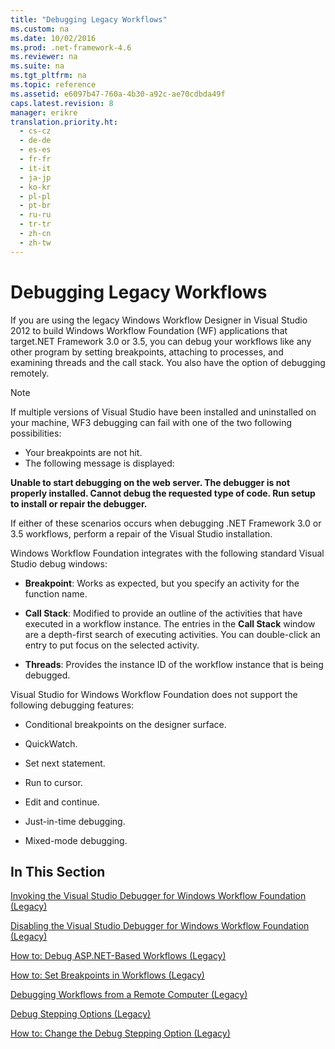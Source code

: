 ```yaml
---
title: "Debugging Legacy Workflows"
ms.custom: na
ms.date: 10/02/2016
ms.prod: .net-framework-4.6
ms.reviewer: na
ms.suite: na
ms.tgt_pltfrm: na
ms.topic: reference
ms.assetid: e6097b47-760a-4b30-a92c-ae70cdbda49f
caps.latest.revision: 8
manager: erikre
translation.priority.ht: 
  - cs-cz
  - de-de
  - es-es
  - fr-fr
  - it-it
  - ja-jp
  - ko-kr
  - pl-pl
  - pt-br
  - ru-ru
  - tr-tr
  - zh-cn
  - zh-tw
---
```

# Debugging Legacy Workflows
If you are using the legacy Windows Workflow Designer in Visual Studio 2012 to build Windows Workflow Foundation (WF) applications that target.NET Framework 3.0 or 3.5, you can debug your workflows like any other program by setting breakpoints, attaching to processes, and examining threads and the call stack. You also have the option of debugging remotely.  
  
> [!NOTE]
>  If multiple versions of Visual Studio have been installed and uninstalled on your machine, WF3 debugging can fail with one of the two following possibilities:  
>   
>  -   Your breakpoints are not hit.  
> -   The following message is displayed:  
>   
>  **Unable to start debugging on the web server. The debugger is not properly installed.  Cannot debug the requested type of code.  Run setup to install or repair the debugger.**  
>   
>  If either of these scenarios occurs when debugging .NET Framework 3.0 or 3.5 workflows, perform a repair of the Visual Studio installation.  
  
 Windows Workflow Foundation integrates with the following standard Visual Studio debug windows:  
  
-   **Breakpoint**: Works as expected, but you specify an activity for the function name.  
  
-   **Call Stack**: Modified to provide an outline of the activities that have executed in a workflow instance. The entries in the **Call Stack** window are a depth-first search of executing activities. You can double-click an entry to put focus on the selected activity.  
  
-   **Threads**: Provides the instance ID of the workflow instance that is being debugged.  
  
 Visual Studio for Windows Workflow Foundation does not support the following debugging features:  
  
-   Conditional breakpoints on the designer surface.  
  
-   QuickWatch.  
  
-   Set next statement.  
  
-   Run to cursor.  
  
-   Edit and continue.  
  
-   Just-in-time debugging.  
  
-   Mixed-mode debugging.  
  
## In This Section  
 [Invoking the Visual Studio Debugger for Windows Workflow Foundation (Legacy)](../WF_Design/Invoking-the-Visual-Studio-Debugger-for-Windows-Workflow-Foundation--Legacy-.md)  
  
 [Disabling the Visual Studio Debugger for Windows Workflow Foundation (Legacy)](../WF_Design/Disabling-the-Visual-Studio-Debugger-for-Windows-Workflow-Foundation--Legacy-.md)  
  
 [How to: Debug ASP.NET-Based Workflows (Legacy)](../WF_Design/How-to--Debug-ASP.NET-Based-Workflows--Legacy-.md)  
  
 [How to: Set Breakpoints in Workflows (Legacy)](../WF_Design/How-to--Set-Breakpoints-in-Workflows--Legacy-.md)  
  
 [Debugging Workflows from a Remote Computer (Legacy)](../WF_Design/Debugging-Workflows-from-a-Remote-Computer--Legacy-.md)  
  
 [Debug Stepping Options (Legacy)](../WF_Design/Debug-Stepping-Options--Legacy-.md)  
  
 [How to: Change the Debug Stepping Option (Legacy)](../WF_Design/How-to--Change-the-Debug-Stepping-Option--Legacy-.md)